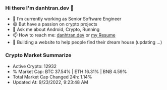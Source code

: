### Hi there I'm danhtran.dev 👋

- 🔭 I’m currently working as Senior Software Engineer
- 😄 But have a passion on crypto projects
- 💬 Ask me about Android, Crypto, Running 
- 📫 How to reach me: <a href="https://danhtran.dev" target="_blank">danhtran.dev</a> or <a href="Developer-Resume.pdf" target="_blank">my Resume</a>
- 🌱 Building a website to help people find their dream house (updating ...)

### Crypto Market Summarize
- Active Crypto: 12932
- % Market Cap: BTC 37.54% | ETH 16.31% | BNB 4.59%
- Total Market Cap Changed 24h: 1.14%
- Updated At: 9/23/2022, 9:23:48 AM
